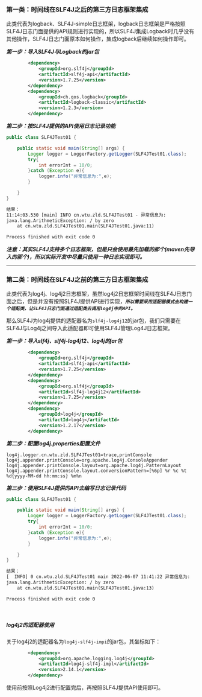 ### 第一类：时间线在SLF4J之后的第三方日志框架集成

此类代表为logback、SLF4J-simple日志框架，logback日志框架是严格按照SLF4J日志门面提供的API规则进行实现的，所以SLF4J集成Logback时几乎没有其他操作，SLF4J日志门面原本如何操作，集成logback后继续如何操作即可。

***第一步：导入SLF4J与Logback的jar包***

```xml
        <dependency>
            <groupId>org.slf4j</groupId>
            <artifactId>slf4j-api</artifactId>
            <version>1.7.25</version>
        </dependency>
        <dependency>
            <groupId>ch.qos.logback</groupId>
            <artifactId>logback-classic</artifactId>
            <version>1.2.3</version>
        </dependency>
```

***第二步：按SLF4J提供的API使用日志记录功能***

```java
public class SLF4JTest01 {

    public static void main(String[] args) {
        Logger logger = LoggerFactory.getLogger(SLF4JTest01.class);
        try{
            int errorInt = 10/0;
        }catch (Exception e){
            logger.info("异常信息为:",e);
        }

    }
}
```

```tex
结果：
11:14:03.530 [main] INFO cn.wtu.zld.SLF4JTest01 - 异常信息为:
java.lang.ArithmeticException: / by zero
    at cn.wtu.zld.SLF4JTest01.main(SLF4JTest01.java:11)

Process finished with exit code 0
```

***注意：其实SLF4J支持多个日志框架，但是只会使用最先加载的那个(maven先导入的那个)，所以实际开发中尽量只使用一种日志实现即可。***

-----

### 第二类：时间线在SLF4J之前的第三方日志框架集成

此类代表为log4j、log4j2日志框架，虽然log4j2日志框架时间线在SLF4J日志门面之后，但是并没有按照SLF4J提供API进行实现，***`所以需要采用适配器模式去构建一个适配类，让SLF4J日志门面通过适配类去调用log4j中的API。`***

那么SLF4J为log4j提供的适配器名为`slf4j-log4j12`的jar包，我们只需要在SLF4J与Log4j之间导入此适配器即可使用SLF4J管理Log4J日志框架。

***第一步：导入slf4j、slf4j-log4j12、log4j的jar包***

```xml
        <dependency>
            <groupId>org.slf4j</groupId>
            <artifactId>slf4j-api</artifactId>
            <version>1.7.25</version>
        </dependency>
        <dependency>
            <groupId>org.slf4j</groupId>
            <artifactId>slf4j-log4j12</artifactId>
            <version>1.7.25</version>
        </dependency>
        <dependency>
            <groupId>log4j</groupId>
            <artifactId>log4j</artifactId>
            <version>1.2.17</version>
        </dependency>
```

***第二步：配置log4j.properties配置文件***

```properties
log4j.logger.cn.wtu.zld.SLF4JTest01=trace,printConsole
log4j.appender.printConsole=org.apache.log4j.ConsoleAppender
log4j.appender.printConsole.layout=org.apache.log4j.PatternLayout
log4j.appender.printConsole.layout.conversionPattern=[%6p] %r %c %t %d{yyyy-MM-dd hh:mm:ss} %m%n
```

***第三步：使用SLF4J提供的API去编写日志记录代码***

```java
public class SLF4JTest01 {

    public static void main(String[] args) {
        Logger logger = LoggerFactory.getLogger(SLF4JTest01.class);
        try{
            int errorInt = 10/0;
        }catch (Exception e){
            logger.info("异常信息为:",e);
        }

    }
}
```

```tex
结果：
[  INFO] 0 cn.wtu.zld.SLF4JTest01 main 2022-06-07 11:41:22 异常信息为:
java.lang.ArithmeticException: / by zero
    at cn.wtu.zld.SLF4JTest01.main(SLF4JTest01.java:13)

Process finished with exit code 0
```

&nbsp;

##### log4j2的适配器使用

关于log4j2的适配器名为`log4j-slf4j-impi`的jar包，其坐标如下：

```xml
        <dependency>
            <groupId>org.apache.logging.log4j</groupId>
            <artifactId>log4j-slf4j-impl</artifactId>
            <version>2.14.1</version>
        </dependency>
```

使用前按照Log4j2进行配置完后，再按照SLF4J提供API使用即可。
